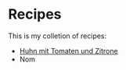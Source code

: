# Recipes

This is my colletion of recipes:

- [Huhn mit Tomaten und Zitrone](https://crstn.github.io/nomnom/Huhn_mit_Tomaten_und_Zitrone)
- Nom
